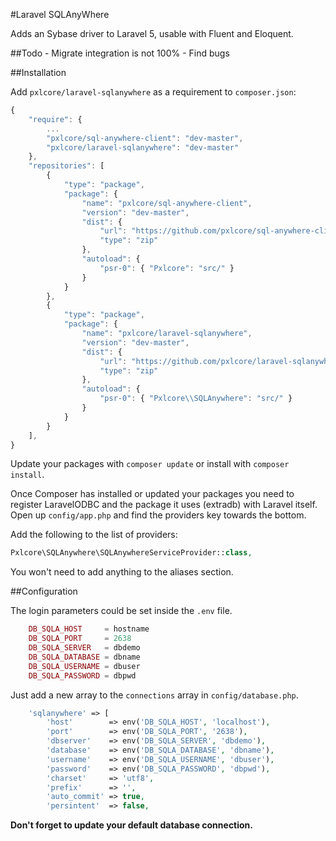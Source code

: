 #Laravel SQLAnyWhere

Adds an Sybase driver to Laravel 5, usable with Fluent and Eloquent.

##Todo
    - Migrate integration is not 100%
    - Find bugs


##Installation

Add `pxlcore/laravel-sqlanywhere` as a requirement to `composer.json`:

```javascript
{
    "require": {
        ...
        "pxlcore/sql-anywhere-client": "dev-master",
        "pxlcore/laravel-sqlanywhere": "dev-master"
    },
    "repositories": [
        {
            "type": "package",
            "package": {
                "name": "pxlcore/sql-anywhere-client",
                "version": "dev-master",
                "dist": {
                    "url": "https://github.com/pxlcore/sql-anywhere-client/zipball/master",
                    "type": "zip"
                },
                "autoload": {
                    "psr-0": { "Pxlcore": "src/" }
                }
            }
        },
        {
            "type": "package",
            "package": {
                "name": "pxlcore/laravel-sqlanywhere",
                "version": "dev-master",
                "dist": {
                    "url": "https://github.com/pxlcore/laravel-sqlanywhere/zipball/master",
                    "type": "zip"
                },
                "autoload": {
                    "psr-0": { "Pxlcore\\SQLAnywhere": "src/" }
                }
            }
        }
    ],
}
```

Update your packages with `composer update` or install with `composer install`.

Once Composer has installed or updated your packages you need to register
LaravelODBC and the package it uses (extradb) with Laravel itself.
Open up `config/app.php` and find the providers key towards the bottom.


 Add the following to the list of providers:
```php
Pxlcore\SQLAnywhere\SQLAnywhereServiceProvider::class,
```

You won't need to add anything to the aliases section.


##Configuration

The login parameters could be set inside the `.env` file.
```php
    DB_SQLA_HOST     = hostname
    DB_SQLA_PORT     = 2638
    DB_SQLA_SERVER   = dbdemo
    DB_SQLA_DATABASE = dbname
    DB_SQLA_USERNAME = dbuser
    DB_SQLA_PASSWORD = dbpwd
```

Just add a new array to the `connections` array in `config/database.php`.

```php
    'sqlanywhere' => [
        'host'        => env('DB_SQLA_HOST', 'localhost'),
        'port'        => env('DB_SQLA_PORT', '2638'),
        'dbserver'    => env('DB_SQLA_SERVER', 'dbdemo'),
        'database'    => env('DB_SQLA_DATABASE', 'dbname'),
        'username'    => env('DB_SQLA_USERNAME', 'dbuser'),
        'password'    => env('DB_SQLA_PASSWORD', 'dbpwd'),
        'charset'     => 'utf8',
        'prefix'      => '',
        'auto_commit' => true,
        'persintent'  => false,
```

**Don't forget to update your default database connection.**

